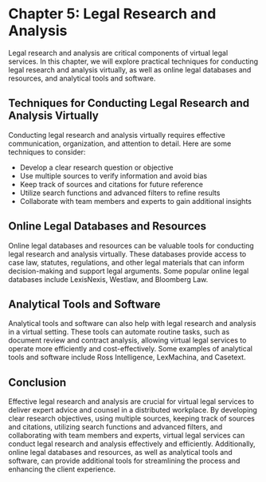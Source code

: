 Chapter 5: Legal Research and Analysis
======================================

Legal research and analysis are critical components of virtual legal services. In this chapter, we will explore practical techniques for conducting legal research and analysis virtually, as well as online legal databases and resources, and analytical tools and software.

Techniques for Conducting Legal Research and Analysis Virtually
---------------------------------------------------------------

Conducting legal research and analysis virtually requires effective communication, organization, and attention to detail. Here are some techniques to consider:

* Develop a clear research question or objective
* Use multiple sources to verify information and avoid bias
* Keep track of sources and citations for future reference
* Utilize search functions and advanced filters to refine results
* Collaborate with team members and experts to gain additional insights

Online Legal Databases and Resources
------------------------------------

Online legal databases and resources can be valuable tools for conducting legal research and analysis virtually. These databases provide access to case law, statutes, regulations, and other legal materials that can inform decision-making and support legal arguments. Some popular online legal databases include LexisNexis, Westlaw, and Bloomberg Law.

Analytical Tools and Software
-----------------------------

Analytical tools and software can also help with legal research and analysis in a virtual setting. These tools can automate routine tasks, such as document review and contract analysis, allowing virtual legal services to operate more efficiently and cost-effectively. Some examples of analytical tools and software include Ross Intelligence, LexMachina, and Casetext.

Conclusion
----------

Effective legal research and analysis are crucial for virtual legal services to deliver expert advice and counsel in a distributed workplace. By developing clear research objectives, using multiple sources, keeping track of sources and citations, utilizing search functions and advanced filters, and collaborating with team members and experts, virtual legal services can conduct legal research and analysis effectively and efficiently. Additionally, online legal databases and resources, as well as analytical tools and software, can provide additional tools for streamlining the process and enhancing the client experience.
